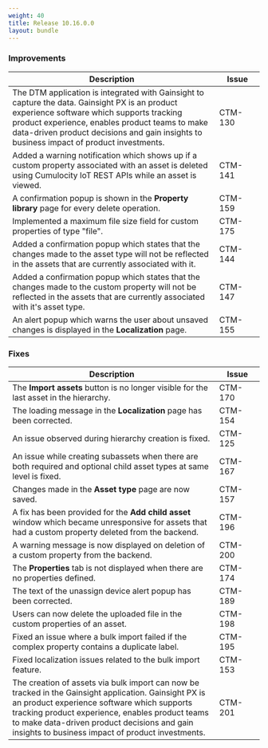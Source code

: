```yaml
---
weight: 40
title: Release 10.16.0.0
layout: bundle
---
```


### Improvements

<div><table ><colgroup>
<col style="width: 70%;"><col style="width: 15%;"></colgroup>
<thead><tr>
<th>
Description</th>
<th>
Issue</th>
</tr>
</thead><tbody>

<tr>
<td>The DTM application is integrated with Gainsight to capture the data. Gainsight PX is an product experience software which supports tracking product experience, enables product teams to make data-driven product decisions and gain insights to business impact of product investments.</td>
<td>CTM-130</td>
</tr>

<tr>
<td>Added a warning notification which shows up if a custom property associated with an asset is deleted using Cumulocity IoT REST APIs while an asset is viewed.</td>
<td>CTM-141</td>
</tr>

<tr>
<td>A confirmation popup is shown in the <b>Property library</b> page for every delete operation.</td>
<td>CTM-159</td>
</tr>

<tr>
<td>Implemented a maximum file size field for custom properties of type "file".</td>
<td>CTM-175</td>
</tr>

<tr>
<td>Added a confirmation popup which states that the changes made to the asset type will not be reflected in the assets that are currently associated with it.</td>
<td>CTM-144</td>
</tr>

<tr>
<td>Added a confirmation popup which states that the changes made to the custom property will not be reflected in the assets that are currently associated with it's asset type.</td>
<td>CTM-147</td>
</tr>

<tr>
<td>An alert popup which warns the user about unsaved changes is displayed in the <b>Localization</b> page.</td>
<td>CTM-155</td>
</tr>

</tbody></table></div>

### Fixes

<div><table ><colgroup>
<col style="width: 70%;"><col style="width: 15%;"></colgroup>
<thead><tr>
<th>
Description</th>
<th>
Issue</th>
</tr>
</thead><tbody>

<tr>
<td>The <b>Import assets</b> button is no longer visible for the last asset in the hierarchy.</td>
<td>CTM-170</td>
</tr>

<tr>
<td>The loading message in the <b>Localization</b> page has been corrected.</td>
<td>CTM-154</td>
</tr>

<tr>
<td>An issue observed during hierarchy creation is fixed.</td>
<td>CTM-125</td>
</tr>

<tr>
<td>An issue while creating subassets when there are both required and optional child asset types at same level is fixed.</td>
<td>CTM-167</td>
</tr>

<tr>
<td>Changes made in the <b>Asset type</b> page are now saved.</td>
<td>CTM-157</td>
</tr>

<tr>
<td>A fix has been provided for the <b>Add child asset</b> window which became unresponsive for assets that had a custom property deleted from the backend.</td>
<td>CTM-196</td>
</tr>

<tr>
<td>A warning message is now displayed on deletion of a custom property from the backend.</td>
<td>CTM-200</td>
</tr>

<tr>
<td>The <b>Properties</b> tab is not displayed when there are no properties defined.</td>
<td>CTM-174</td>
</tr>

<tr>
<td>The text of the unassign device alert popup has been corrected.</td>
<td>CTM-189</td>
</tr>

<tr>
<td>Users can now delete the uploaded file in the custom properties of an asset.</td>
<td>CTM-198</td>
</tr>

<tr>
<td>Fixed an issue where a bulk import failed if the complex property contains a duplicate label.</td>
<td>CTM-195</td>
</tr>

<tr>
<td>Fixed localization issues related to the bulk import feature.</td>
<td>CTM-153</td>
</tr>

<tr>
<td>The creation of assets via bulk import can now be tracked in the Gainsight application. Gainsight PX is an product experience software which supports tracking product experience, enables product teams to make data-driven product decisions and gain insights to business impact of product investments.</td>
<td>CTM-201</td>
</tr>

</tbody></table></div>
